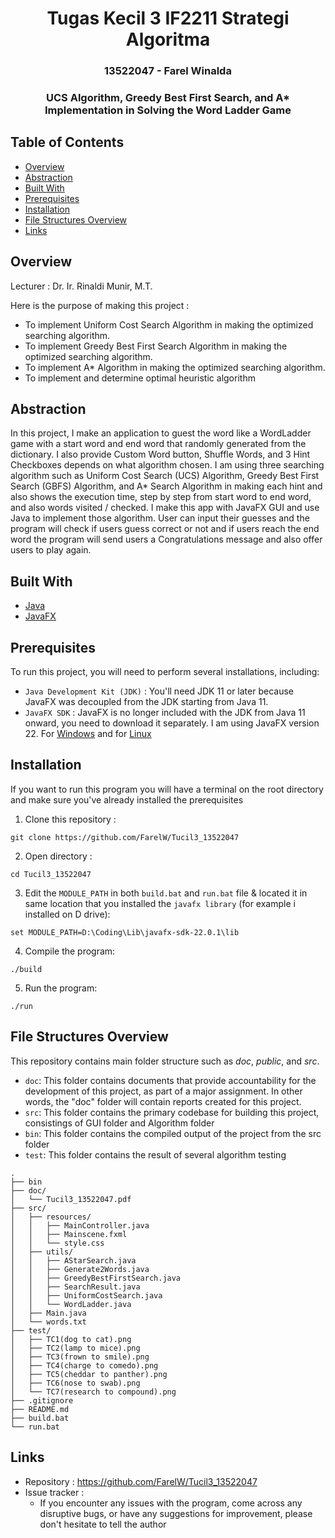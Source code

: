 <h1 align="center">Tugas Kecil 3 IF2211 Strategi Algoritma</h1>
<h3 align="center">13522047 - Farel Winalda</h3>
<h3 align="center">UCS Algorithm, Greedy Best First Search, and A* Implementation in Solving the Word Ladder Game</p>

## Table of Contents

- [Overview](#overview)
- [Abstraction](#abstraction)
- [Built With](#built-with)
- [Prerequisites](#prerequisites)
- [Installation](#installation)
- [File Structures Overview](#file-structures-overview)
- [Links](#links)


## Overview
<p>Lecturer : Dr. Ir. Rinaldi Munir, M.T.</p>

Here is the purpose of making this project :
- To implement Uniform Cost Search Algorithm in making the optimized searching algorithm.
- To implement Greedy Best First Search Algorithm in making the optimized searching algorithm.
- To implement A* Algorithm in making the optimized searching algorithm.
- To implement and determine optimal heuristic algorithm

## Abstraction

In this project, I make an application to guest the word like a WordLadder game with a start word and end word that randomly generated from the dictionary. I also provide Custom Word button, Shuffle Words, and 3 Hint Checkboxes depends on what algorithm chosen. I am using three searching algorithm such as Uniform Cost Search (UCS) Algorithm, Greedy Best First Search (GBFS) Algorithm, and A* Search Algorithm in making each hint and also shows the execution time, step by step from start word to end word, and also words visited / checked. I make this app with JavaFX GUI and use Java to implement those algorithm. User can input their guesses and the program will check if users guess correct or not and if users reach the end word the program will send users a Congratulations message and also offer users to play again. 

## Built With

- [Java](https://www.java.com/en/)
- [JavaFX](https://openjfx.io/)

## Prerequisites

To run this project, you will need to perform several installations, including:
- `Java Development Kit (JDK)` : You'll need JDK 11 or later because JavaFX was decoupled from the JDK starting from Java 11.
- `JavaFX SDK` : JavaFX is no longer included with the JDK from Java 11 onward, you need to download it separately. I am using JavaFX version 22. For [Windows](https://download2.gluonhq.com/openjfx/22.0.1/openjfx-22.0.1_windows-x64_bin-sdk.zip) and for [Linux](https://download2.gluonhq.com/openjfx/22.0.1/openjfx-22.0.1_linux-x64_bin-sdk.zip)

## Installation

If you want to run this program you will have a terminal on the root directory and make sure you've already installed the prerequisites

1. Clone this repository :
```shell
git clone https://github.com/FarelW/Tucil3_13522047
```

2. Open directory : 
```shell
cd Tucil3_13522047
```

3. Edit the ```MODULE_PATH``` in both ```build.bat``` and ```run.bat``` file & located it in same location that you installed the ```javafx library``` (for example i installed on D drive):
```shell
set MODULE_PATH=D:\Coding\Lib\javafx-sdk-22.0.1\lib
```

4. Compile the program:
```shell
./build
```

5. Run the program:
```shell
./run
```

## File Structures Overview
This repository contains main folder structure such as _doc_, _public_, and _src_.
- `doc`: This folder contains documents that provide accountability for the development of this project, as part of a major assignment. In other words, the "doc" folder will contain reports created for this project.
- `src`: This folder contains the primary codebase for building this project, consistings of GUI folder and Algorithm folder
- `bin`: This folder contains the compiled output of the project from the src folder
- `test`: This folder contains the result of several algorithm testing

```
.
├── bin
├── doc/
│   └── Tucil3_13522047.pdf
├── src/
│   ├── resources/
│   │   ├── MainController.java
│   │   ├── Mainscene.fxml
│   │   └── style.css
│   ├── utils/
│   │   ├── AStarSearch.java
│   │   ├── Generate2Words.java
│   │   ├── GreedyBestFirstSearch.java
│   │   ├── SearchResult.java
│   │   ├── UniformCostSearch.java
│   │   └── WordLadder.java
│   ├── Main.java
│   └── words.txt
├── test/
│   ├── TC1(dog to cat).png
│   ├── TC2(lamp to mice).png
│   ├── TC3(frown to smile).png
│   ├── TC4(charge to comedo).png
│   ├── TC5(cheddar to panther).png
│   ├── TC6(nose to swab).png
│   └── TC7(research to compound).png
├── .gitignore
├── README.md
├── build.bat
└── run.bat
```

## Links
- Repository : https://github.com/FarelW/Tucil3_13522047
- Issue tracker :
   - If you encounter any issues with the program, come across any disruptive bugs, or have any suggestions for improvement, please don't hesitate to tell the author